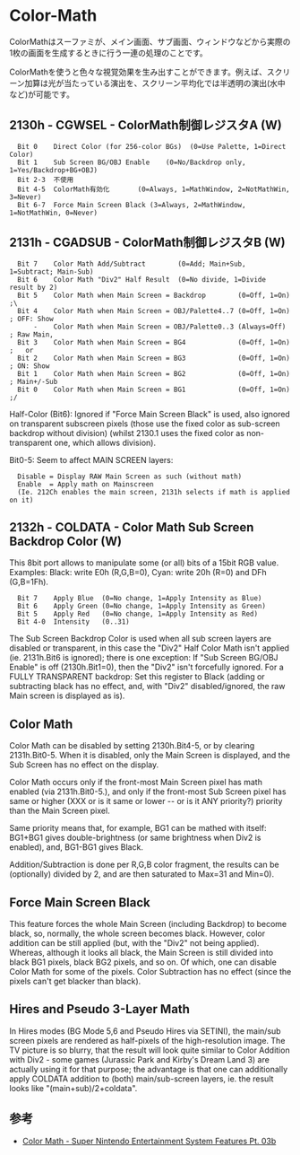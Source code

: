 # Color-Math

ColorMathはスーファミが、メイン画面、サブ画面、ウィンドウなどから実際の1枚の画面を生成するときに行う一連の処理のことです。

ColorMathを使うと色々な視覚効果を生み出すことができます。例えば、スクリーン加算は光が当たっている演出を、スクリーン平均化では半透明の演出(水中など)が可能です。

## 2130h - CGWSEL - ColorMath制御レジスタA (W)

```
  Bit 0    Direct Color (for 256-color BGs)  (0=Use Palette, 1=Direct Color)
  Bit 1    Sub Screen BG/OBJ Enable    (0=No/Backdrop only, 1=Yes/Backdrop+BG+OBJ)
  Bit 2-3  不使用
  Bit 4-5  ColorMath有効化       (0=Always, 1=MathWindow, 2=NotMathWin, 3=Never)
  Bit 6-7  Force Main Screen Black (3=Always, 2=MathWindow, 1=NotMathWin, 0=Never)
```

## 2131h - CGADSUB - ColorMath制御レジスタB (W)

```
  Bit 7    Color Math Add/Subtract        (0=Add; Main+Sub, 1=Subtract; Main-Sub)
  Bit 6    Color Math "Div2" Half Result  (0=No divide, 1=Divide result by 2)
  Bit 5    Color Math when Main Screen = Backdrop        (0=Off, 1=On) ;\
  Bit 4    Color Math when Main Screen = OBJ/Palette4..7 (0=Off, 1=On) ; OFF: Show
      -    Color Math when Main Screen = OBJ/Palette0..3 (Always=Off)  ; Raw Main,
  Bit 3    Color Math when Main Screen = BG4             (0=Off, 1=On) ;   or
  Bit 2    Color Math when Main Screen = BG3             (0=Off, 1=On) ; ON: Show
  Bit 1    Color Math when Main Screen = BG2             (0=Off, 1=On) ; Main+/-Sub
  Bit 0    Color Math when Main Screen = BG1             (0=Off, 1=On) ;/
```

Half-Color (Bit6): Ignored if "Force Main Screen Black" is used, also ignored on transparent subscreen pixels (those use the fixed color as sub-screen backdrop without division) (whilst 2130.1 uses the fixed color as non-transparent one, which allows division).

Bit0-5: Seem to affect MAIN SCREEN layers:

```
  Disable = Display RAW Main Screen as such (without math)
  Enable  = Apply math on Mainscreen
  (Ie. 212Ch enables the main screen, 2131h selects if math is applied on it)
```

## 2132h - COLDATA - Color Math Sub Screen Backdrop Color (W)

This 8bit port allows to manipulate some (or all) bits of a 15bit RGB value. Examples: Black: write E0h (R,G,B=0), Cyan: write 20h (R=0) and DFh (G,B=1Fh).

```
  Bit 7    Apply Blue  (0=No change, 1=Apply Intensity as Blue)
  Bit 6    Apply Green (0=No change, 1=Apply Intensity as Green)
  Bit 5    Apply Red   (0=No change, 1=Apply Intensity as Red)
  Bit 4-0  Intensity   (0..31)
```

The Sub Screen Backdrop Color is used when all sub screen layers are disabled or transparent, in this case the "Div2" Half Color Math isn't applied (ie. 2131h.Bit6 is ignored); there is one exception: If "Sub Screen BG/OBJ Enable" is off (2130h.Bit1=0), then the "Div2" isn't forcefully ignored.
For a FULLY TRANSPARENT backdrop: Set this register to Black (adding or subtracting black has no effect, and, with "Div2" disabled/ignored, the raw Main screen is displayed as is).

## Color Math

Color Math can be disabled by setting 2130h.Bit4-5, or by clearing 2131h.Bit0-5. When it is disabled, only the Main Screen is displayed, and the Sub Screen has no effect on the display.

Color Math occurs only if the front-most Main Screen pixel has math enabled (via 2131h.Bit0-5.), and only if the front-most Sub Screen pixel has same or higher (XXX or is it same or lower -- or is it ANY priority?) priority than the Main Screen pixel.

Same priority means that, for example, BG1 can be mathed with itself: BG1+BG1 gives double-brightness (or same brightness when Div2 is enabled), and, BG1-BG1 gives Black.

Addition/Subtraction is done per R,G,B color fragment, the results can be (optionally) divided by 2, and are then saturated to Max=31 and Min=0).

## Force Main Screen Black

This feature forces the whole Main Screen (including Backdrop) to become black, so, normally, the whole screen becomes black. However, color addition can be still applied (but, with the "Div2" not being applied). Whereas, although it looks all black, the Main Screen is still divided into black BG1 pixels, black BG2 pixels, and so on. Of which, one can disable Color Math for some of the pixels. Color Subtraction has no effect (since the pixels can't get blacker than black).

## Hires and Pseudo 3-Layer Math

In Hires modes (BG Mode 5,6 and Pseudo Hires via SETINI), the main/sub screen pixels are rendered as half-pixels of the high-resolution image. The TV picture is so blurry, that the result will look quite similar to Color Addition with Div2 - some games (Jurassic Park and Kirby's Dream Land 3) are actually using it for that purpose; the advantage is that one can additionally apply COLDATA addition to (both) main/sub-screen layers, ie. the result looks like "(main+sub)/2+coldata".

## 参考

- [Color Math - Super Nintendo Entertainment System Features Pt. 03b](https://youtu.be/zcoU6-9_fDM)
